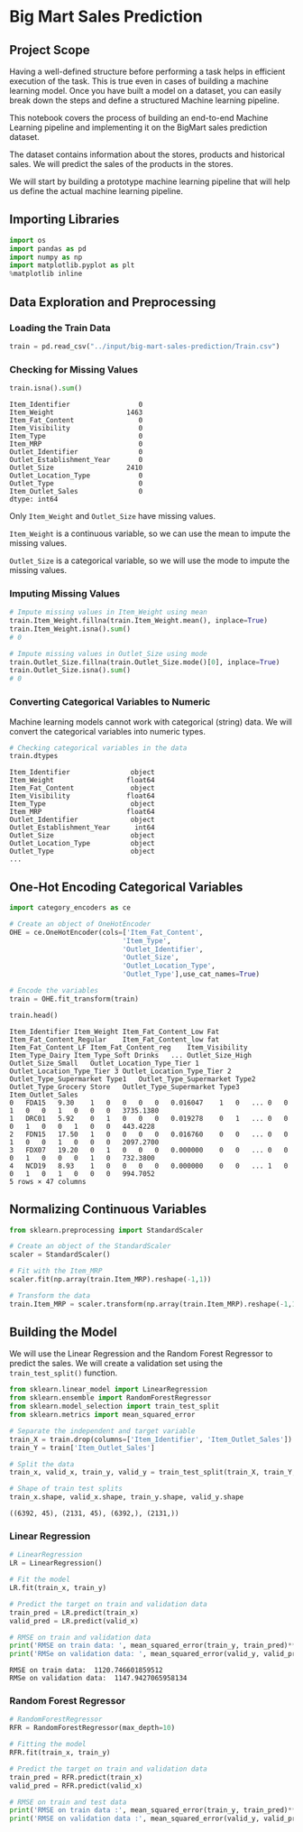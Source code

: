 # Big Mart Sales Prediction

## Project Scope

Having a well-defined structure before performing a task helps in efficient execution of the task. This is true even in cases of building a machine learning model. Once you have built a model on a dataset, you can easily break down the steps and define a structured Machine learning pipeline.

This notebook covers the process of building an end-to-end Machine Learning pipeline and implementing it on the BigMart sales prediction dataset.

The dataset contains information about the stores, products and historical sales. We will predict the sales of the products in the stores.

We will start by building a prototype machine learning pipeline that will help us define the actual machine learning pipeline.

## Importing Libraries

```python
import os
import pandas as pd
import numpy as np
import matplotlib.pyplot as plt
%matplotlib inline
```

## Data Exploration and Preprocessing

### Loading the Train Data

```python
train = pd.read_csv("../input/big-mart-sales-prediction/Train.csv")
```

### Checking for Missing Values

```python
train.isna().sum()
```

```
Item_Identifier                 0
Item_Weight                  1463
Item_Fat_Content                0
Item_Visibility                 0
Item_Type                       0
Item_MRP                        0
Outlet_Identifier               0
Outlet_Establishment_Year       0
Outlet_Size                  2410
Outlet_Location_Type            0
Outlet_Type                     0
Item_Outlet_Sales               0
dtype: int64
```

Only `Item_Weight` and `Outlet_Size` have missing values.

`Item_Weight` is a continuous variable, so we can use the mean to impute the missing values.

`Outlet_Size` is a categorical variable, so we will use the mode to impute the missing values.

### Imputing Missing Values

```python
# Impute missing values in Item_Weight using mean
train.Item_Weight.fillna(train.Item_Weight.mean(), inplace=True)
train.Item_Weight.isna().sum()
# 0

# Impute missing values in Outlet_Size using mode
train.Outlet_Size.fillna(train.Outlet_Size.mode()[0], inplace=True)
train.Outlet_Size.isna().sum()
# 0
```

### Converting Categorical Variables to Numeric

Machine learning models cannot work with categorical (string) data. We will convert the categorical variables into numeric types.

```python
# Checking categorical variables in the data
train.dtypes
```

```
Item_Identifier               object
Item_Weight                  float64
Item_Fat_Content              object
Item_Visibility              float64
Item_Type                     object
Item_MRP                     float64
Outlet_Identifier             object
Outlet_Establishment_Year      int64
Outlet_Size                   object
Outlet_Location_Type          object
Outlet_Type                   object
...
```

## One-Hot Encoding Categorical Variables

```python
import category_encoders as ce

# Create an object of OneHotEncoder
OHE = ce.OneHotEncoder(cols=['Item_Fat_Content',
                            'Item_Type',
                            'Outlet_Identifier',
                            'Outlet_Size',
                            'Outlet_Location_Type',
                            'Outlet_Type'],use_cat_names=True)

# Encode the variables
train = OHE.fit_transform(train)
```

```python
train.head()
```

```
Item_Identifier	Item_Weight	Item_Fat_Content_Low Fat	Item_Fat_Content_Regular	Item_Fat_Content_low fat	Item_Fat_Content_LF	Item_Fat_Content_reg	Item_Visibility	Item_Type_Dairy	Item_Type_Soft Drinks	...	Outlet_Size_High	Outlet_Size_Small	Outlet_Location_Type_Tier 1	Outlet_Location_Type_Tier 3	Outlet_Location_Type_Tier 2	Outlet_Type_Supermarket Type1	Outlet_Type_Supermarket Type2	Outlet_Type_Grocery Store	Outlet_Type_Supermarket Type3	Item_Outlet_Sales
0	FDA15	9.30	1	0	0	0	0	0.016047	1	0	...	0	0	1	0	0	1	0	0	0	3735.1380
1	DRC01	5.92	0	1	0	0	0	0.019278	0	1	...	0	0	0	1	0	0	1	0	0	443.4228
2	FDN15	17.50	1	0	0	0	0	0.016760	0	0	...	0	0	1	0	0	1	0	0	0	2097.2700
3	FDX07	19.20	0	1	0	0	0	0.000000	0	0	...	0	0	0	1	0	0	0	1	0	732.3800
4	NCD19	8.93	1	0	0	0	0	0.000000	0	0	...	1	0	0	1	0	1	0	0	0	994.7052
5 rows × 47 columns
```

## Normalizing Continuous Variables

```python
from sklearn.preprocessing import StandardScaler

# Create an object of the StandardScaler
scaler = StandardScaler()

# Fit with the Item_MRP
scaler.fit(np.array(train.Item_MRP).reshape(-1,1))

# Transform the data
train.Item_MRP = scaler.transform(np.array(train.Item_MRP).reshape(-1,1))
```

## Building the Model

We will use the Linear Regression and the Random Forest Regressor to predict the sales. We will create a validation set using the `train_test_split()` function.

```python
from sklearn.linear_model import LinearRegression
from sklearn.ensemble import RandomForestRegressor
from sklearn.model_selection import train_test_split
from sklearn.metrics import mean_squared_error

# Separate the independent and target variable
train_X = train.drop(columns=['Item_Identifier', 'Item_Outlet_Sales'])
train_Y = train['Item_Outlet_Sales']

# Split the data
train_x, valid_x, train_y, valid_y = train_test_split(train_X, train_Y, test_size=0.25) 

# Shape of train test splits
train_x.shape, valid_x.shape, train_y.shape, valid_y.shape
```

```
((6392, 45), (2131, 45), (6392,), (2131,))
```

### Linear Regression

```python
# LinearRegression
LR = LinearRegression()

# Fit the model
LR.fit(train_x, train_y)

# Predict the target on train and validation data
train_pred = LR.predict(train_x)
valid_pred = LR.predict(valid_x)

# RMSE on train and validation data
print('RMSE on train data: ', mean_squared_error(train_y, train_pred)**(0.5))
print('RMSe on validation data: ', mean_squared_error(valid_y, valid_pred)**(0.5))
```

```
RMSE on train data:  1120.746601859512
RMSe on validation data:  1147.9427065958134
```

### Random Forest Regressor

```python
# RandomForestRegressor
RFR = RandomForestRegressor(max_depth=10)

# Fitting the model
RFR.fit(train_x, train_y)

# Predict the target on train and validation data
train_pred = RFR.predict(train_x)
valid_pred = RFR.predict(valid_x)

# RMSE on train and test data
print('RMSE on train data :', mean_squared_error(train_y, train_pred)**(0.5))
print('RMSE on validation data :', mean_squared_error(valid_y, valid_pred)**(0.5))
```
